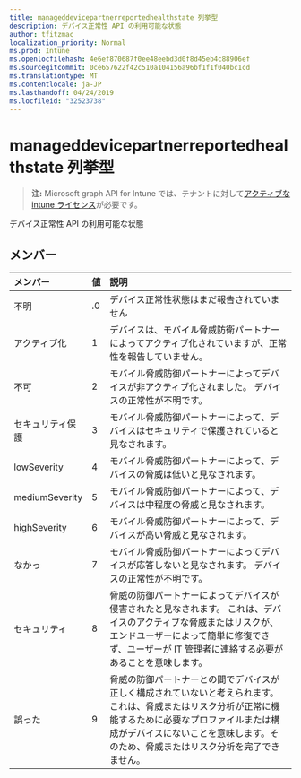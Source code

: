 ```yaml
---
title: manageddevicepartnerreportedhealthstate 列挙型
description: デバイス正常性 API の利用可能な状態
author: tfitzmac
localization_priority: Normal
ms.prod: Intune
ms.openlocfilehash: 4e6ef870687f0ee48eebd3d0f8d45eb4c88906ef
ms.sourcegitcommit: 0ce657622f42c510a104156a96bf1f1f040bc1cd
ms.translationtype: MT
ms.contentlocale: ja-JP
ms.lasthandoff: 04/24/2019
ms.locfileid: "32523738"
---
```

# <a name="manageddevicepartnerreportedhealthstate-enum-type"></a>manageddevicepartnerreportedhealthstate 列挙型

> **注:** Microsoft graph API for Intune では、テナントに対して[アクティブな intune ライセンス](https://go.microsoft.com/fwlink/?linkid=839381)が必要です。

デバイス正常性 API の利用可能な状態

## <a name="members"></a>メンバー
|メンバー|値|説明|
|:---|:---|:---|
|不明|.0|デバイス正常性状態はまだ報告されていません|
|アクティブ化|1 |デバイスは、モバイル脅威防衛パートナーによってアクティブ化されていますが、正常性を報告していません。|
|不可|2 |モバイル脅威防御パートナーによってデバイスが非アクティブ化されました。 デバイスの正常性が不明です。|
|セキュリティ保護|3 |モバイル脅威防御パートナーによって、デバイスはセキュリティで保護されていると見なされます。|
|lowSeverity|4 |モバイル脅威防御パートナーによって、デバイスの脅威は低いと見なされます。|
|mediumSeverity|5 |モバイル脅威防御パートナーによって、デバイスは中程度の脅威と見なされます。|
|highSeverity|6 |モバイル脅威防御パートナーによって、デバイスが高い脅威と見なされます。|
|なかっ|7 |モバイル脅威防御パートナーによってデバイスが応答しないと見なされます。 デバイスの正常性が不明です。|
|セキュリティ|8 |脅威の防御パートナーによってデバイスが侵害されたと見なされます。 これは、デバイスのアクティブな脅威またはリスクが、エンドユーザーによって簡単に修復できず、ユーザーが IT 管理者に連絡する必要があることを意味します。|
|誤った|9 |脅威の防御パートナーとの間でデバイスが正しく構成されていないと考えられます。 これは、脅威またはリスク分析が正常に機能するために必要なプロファイルまたは構成がデバイスにないことを意味します。そのため、脅威またはリスク分析を完了できません。|



